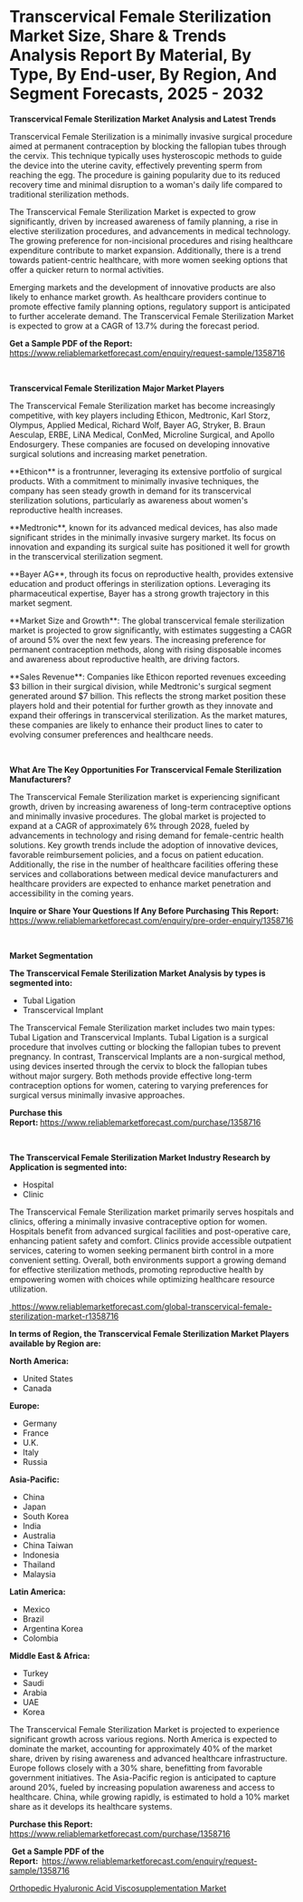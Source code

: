 <p><h1>Transcervical Female Sterilization Market Size, Share & Trends Analysis Report By Material, By Type, By End-user, By Region, And Segment Forecasts, 2025 - 2032</h1></p><p><strong>Transcervical Female Sterilization Market Analysis and Latest Trends</strong></p>
<p><p>Transcervical Female Sterilization is a minimally invasive surgical procedure aimed at permanent contraception by blocking the fallopian tubes through the cervix. This technique typically uses hysteroscopic methods to guide the device into the uterine cavity, effectively preventing sperm from reaching the egg. The procedure is gaining popularity due to its reduced recovery time and minimal disruption to a woman's daily life compared to traditional sterilization methods.</p><p>The Transcervical Female Sterilization Market is expected to grow significantly, driven by increased awareness of family planning, a rise in elective sterilization procedures, and advancements in medical technology. The growing preference for non-incisional procedures and rising healthcare expenditure contribute to market expansion. Additionally, there is a trend towards patient-centric healthcare, with more women seeking options that offer a quicker return to normal activities.</p><p>Emerging markets and the development of innovative products are also likely to enhance market growth. As healthcare providers continue to promote effective family planning options, regulatory support is anticipated to further accelerate demand. The Transcervical Female Sterilization Market is expected to grow at a CAGR of 13.7% during the forecast period.</p></p>
<p><strong>Get a Sample PDF of the Report:&nbsp;</strong> <a href="https://www.reliablemarketforecast.com/enquiry/request-sample/1358716?utm_campaign=2810&utm_medium=2&utm_source=Github&utm_content=ia&utm_term=22032025&utm_id=transcervical-female-sterilization">https://www.reliablemarketforecast.com/enquiry/request-sample/1358716</a></p>
<p>&nbsp;</p>
<p><strong>Transcervical Female Sterilization Major Market Players</strong></p>
<p><p>The Transcervical Female Sterilization market has become increasingly competitive, with key players including Ethicon, Medtronic, Karl Storz, Olympus, Applied Medical, Richard Wolf, Bayer AG, Stryker, B. Braun Aesculap, ERBE, LiNA Medical, ConMed, Microline Surgical, and Apollo Endosurgery. These companies are focused on developing innovative surgical solutions and increasing market penetration.</p><p>**Ethicon** is a frontrunner, leveraging its extensive portfolio of surgical products. With a commitment to minimally invasive techniques, the company has seen steady growth in demand for its transcervical sterilization solutions, particularly as awareness about women's reproductive health increases.</p><p>**Medtronic**, known for its advanced medical devices, has also made significant strides in the minimally invasive surgery market. Its focus on innovation and expanding its surgical suite has positioned it well for growth in the transcervical sterilization segment.</p><p>**Bayer AG**, through its focus on reproductive health, provides extensive education and product offerings in sterilization options. Leveraging its pharmaceutical expertise, Bayer has a strong growth trajectory in this market segment.</p><p>**Market Size and Growth**: The global transcervical female sterilization market is projected to grow significantly, with estimates suggesting a CAGR of around 5% over the next few years. The increasing preference for permanent contraception methods, along with rising disposable incomes and awareness about reproductive health, are driving factors.</p><p>**Sales Revenue**: Companies like Ethicon reported revenues exceeding $3 billion in their surgical division, while Medtronic's surgical segment generated around $7 billion. This reflects the strong market position these players hold and their potential for further growth as they innovate and expand their offerings in transcervical sterilization. As the market matures, these companies are likely to enhance their product lines to cater to evolving consumer preferences and healthcare needs.</p></p>
<p>&nbsp;</p>
<p><strong>What Are The Key Opportunities For Transcervical Female Sterilization Manufacturers?</strong></p>
<p><p>The Transcervical Female Sterilization market is experiencing significant growth, driven by increasing awareness of long-term contraceptive options and minimally invasive procedures. The global market is projected to expand at a CAGR of approximately 6% through 2028, fueled by advancements in technology and rising demand for female-centric health solutions. Key growth trends include the adoption of innovative devices, favorable reimbursement policies, and a focus on patient education. Additionally, the rise in the number of healthcare facilities offering these services and collaborations between medical device manufacturers and healthcare providers are expected to enhance market penetration and accessibility in the coming years.</p></p>
<p><strong>Inquire or Share Your Questions If Any Before Purchasing This Report:</strong> <a href="https://www.reliablemarketforecast.com/enquiry/pre-order-enquiry/1358716?utm_campaign=2810&utm_medium=2&utm_source=Github&utm_content=ia&utm_term=22032025&utm_id=transcervical-female-sterilization">https://www.reliablemarketforecast.com/enquiry/pre-order-enquiry/1358716</a></p>
<p>&nbsp;</p>
<p><strong>Market Segmentation</strong></p>
<p><strong>The Transcervical Female Sterilization Market Analysis by types is segmented into:</strong></p>
<p><ul><li>Tubal Ligation</li><li>Transcervical Implant</li></ul></p>
<p><p>The Transcervical Female Sterilization market includes two main types: Tubal Ligation and Transcervical Implants. Tubal Ligation is a surgical procedure that involves cutting or blocking the fallopian tubes to prevent pregnancy. In contrast, Transcervical Implants are a non-surgical method, using devices inserted through the cervix to block the fallopian tubes without major surgery. Both methods provide effective long-term contraception options for women, catering to varying preferences for surgical versus minimally invasive approaches.</p></p>
<p><strong>Purchase this Report:&nbsp;</strong><a href="https://www.reliablemarketforecast.com/purchase/1358716?utm_campaign=2810&utm_medium=2&utm_source=Github&utm_content=ia&utm_term=22032025&utm_id=transcervical-female-sterilization">https://www.reliablemarketforecast.com/purchase/1358716</a></p>
<p>&nbsp;</p>
<p><strong>The Transcervical Female Sterilization Market Industry Research by Application is segmented into:</strong></p>
<p><ul><li>Hospital</li><li>Clinic</li></ul></p>
<p><p>The Transcervical Female Sterilization market primarily serves hospitals and clinics, offering a minimally invasive contraceptive option for women. Hospitals benefit from advanced surgical facilities and post-operative care, enhancing patient safety and comfort. Clinics provide accessible outpatient services, catering to women seeking permanent birth control in a more convenient setting. Overall, both environments support a growing demand for effective sterilization methods, promoting reproductive health by empowering women with choices while optimizing healthcare resource utilization.</p></p>
<p><a href="https://www.reliablemarketforecast.com/global-transcervical-female-sterilization-market-r1358716?utm_campaign=2810&utm_medium=2&utm_source=Github&utm_content=ia&utm_term=22032025&utm_id=transcervical-female-sterilization">&nbsp;https://www.reliablemarketforecast.com/global-transcervical-female-sterilization-market-r1358716</a></p>
<p><strong>In terms of Region, the Transcervical Female Sterilization Market Players available by Region are:</strong></p>
<p>
    <p> <strong> North America: </strong>
        <ul>
            <li>United States</li>
            <li>Canada</li>
        </ul>
        </p> 
    <p> <strong> Europe: </strong>
        <ul>
            <li>Germany</li>
            <li>France</li>
            <li>U.K.</li>
            <li>Italy</li>
            <li>Russia</li>
        </ul>
        </p> 
    <p> <strong> Asia-Pacific: </strong>
        <ul>
            <li>China</li>
            <li>Japan</li>
            <li>South Korea</li>
            <li>India</li>
            <li>Australia</li>
            <li>China Taiwan</li>
            <li>Indonesia</li>
            <li>Thailand</li>
            <li>Malaysia</li>
        </ul>
        </p> 
    <p> <strong> Latin America: </strong>
        <ul>
            <li>Mexico</li>
            <li>Brazil</li>
            <li>Argentina Korea</li>
            <li>Colombia</li>
        </ul>
        </p> 
    <p> <strong> Middle East & Africa: </strong>
        <ul>
            <li>Turkey</li>
            <li>Saudi</li>
            <li>Arabia</li>
            <li>UAE</li>
            <li>Korea</li>
        </ul>
    </p>
    </p>
<p><p>The Transcervical Female Sterilization Market is projected to experience significant growth across various regions. North America is expected to dominate the market, accounting for approximately 40% of the market share, driven by rising awareness and advanced healthcare infrastructure. Europe follows closely with a 30% share, benefitting from favorable government initiatives. The Asia-Pacific region is anticipated to capture around 20%, fueled by increasing population awareness and access to healthcare. China, while growing rapidly, is estimated to hold a 10% market share as it develops its healthcare systems.</p></p>
<p><strong>Purchase this Report: </strong><a href="https://www.reliablemarketforecast.com/purchase/1358716?utm_campaign=2810&utm_medium=2&utm_source=Github&utm_content=ia&utm_term=22032025&utm_id=transcervical-female-sterilization">https://www.reliablemarketforecast.com/purchase/1358716</a></p>
<p>&nbsp;<strong>Get a Sample PDF of the Report:&nbsp;&nbsp;</strong><a href="https://www.reliablemarketforecast.com/enquiry/request-sample/1358716?utm_campaign=2810&utm_medium=2&utm_source=Github&utm_content=ia&utm_term=22032025&utm_id=transcervical-female-sterilization">https://www.reliablemarketforecast.com/enquiry/request-sample/1358716</a></p>
<p><strong></strong></p>
<p><p><a href="https://github.com/sadimsamid/Market-Research-Report-List-1/blob/main/orthopedic-hyaluronic-acid-viscosupplementation-market.md?utm_campaign=2810&utm_medium=2&utm_source=Github&utm_content=ia&utm_term=22032025&utm_id=transcervical-female-sterilization">Orthopedic Hyaluronic Acid Viscosupplementation Market</a></p></p>